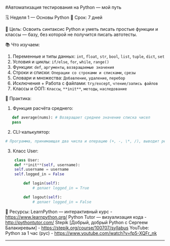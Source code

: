 #Автоматизация тестирования на Python — мой путь

🗓️ Неделя 1 — Основы Python
📅 Срок: 7 дней

🎯 Цель:
Освоить синтаксис Python и уметь писать простые функции и классы — базу, без которой не получится писать автотесты.

📚 Что изучаем:

1. Переменные и типы данных: `int`, `float`, `str`, `bool`, `list`, `tuple`, `dict`, `set`
2. Условия и циклы: `if/else`, `for`, `while`, `range()`
3. Функции: `def`, `аргументы`, `возвращаемые значения`
4. Строки и списки: `Операции со строками и списками`, `срезы`
5. Словари и множества: `Добавление`, `удаление`, `перебор`
6. Исключения + Работа с файлами: `try/except`, `чтение/запись файлов`
7. Классы и ООП: `Классы`, `**init**`, `методы`, `наследование`

🧪 Практика:

1. Функция расчёта среднего:

```Python
   def average(nums): # Возвращает среднее значение списка чисел
   pass
```

2. CLI-калькулятор:

```python
# Программа, принимающая два числа и операцию (+, -, \*, /), выводит результат
```

3.  Класс User:

```python
    class User:
    def **init**(self, username):
    self.username = username
    self.logged_in = False

        def login(self):
            # делает logged_in = True

        def logout(self):
            # делает logged_in = False
```

🔗 Ресурсы:
LearnPython — интерактивный курс - https://www.learnpython.org/
Python Tutor — визуализация кода - http://pythontutor.com/
Stepik [Добрый, добрый Python с Сергеем Балакиревым] - https://stepik.org/course/100707/syllabus
YouTube: Python за 1 час (рус) - https://www.youtube.com/watch?v=fp5-XQFr_nk

---
